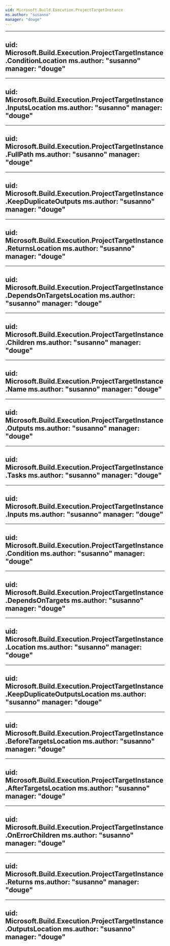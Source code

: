 ```yaml
---
uid: Microsoft.Build.Execution.ProjectTargetInstance
ms.author: "susanno"
manager: "douge"
---
```


---
uid: Microsoft.Build.Execution.ProjectTargetInstance.ConditionLocation
ms.author: "susanno"
manager: "douge"
---

---
uid: Microsoft.Build.Execution.ProjectTargetInstance.InputsLocation
ms.author: "susanno"
manager: "douge"
---

---
uid: Microsoft.Build.Execution.ProjectTargetInstance.FullPath
ms.author: "susanno"
manager: "douge"
---

---
uid: Microsoft.Build.Execution.ProjectTargetInstance.KeepDuplicateOutputs
ms.author: "susanno"
manager: "douge"
---

---
uid: Microsoft.Build.Execution.ProjectTargetInstance.ReturnsLocation
ms.author: "susanno"
manager: "douge"
---

---
uid: Microsoft.Build.Execution.ProjectTargetInstance.DependsOnTargetsLocation
ms.author: "susanno"
manager: "douge"
---

---
uid: Microsoft.Build.Execution.ProjectTargetInstance.Children
ms.author: "susanno"
manager: "douge"
---

---
uid: Microsoft.Build.Execution.ProjectTargetInstance.Name
ms.author: "susanno"
manager: "douge"
---

---
uid: Microsoft.Build.Execution.ProjectTargetInstance.Outputs
ms.author: "susanno"
manager: "douge"
---

---
uid: Microsoft.Build.Execution.ProjectTargetInstance.Tasks
ms.author: "susanno"
manager: "douge"
---

---
uid: Microsoft.Build.Execution.ProjectTargetInstance.Inputs
ms.author: "susanno"
manager: "douge"
---

---
uid: Microsoft.Build.Execution.ProjectTargetInstance.Condition
ms.author: "susanno"
manager: "douge"
---

---
uid: Microsoft.Build.Execution.ProjectTargetInstance.DependsOnTargets
ms.author: "susanno"
manager: "douge"
---

---
uid: Microsoft.Build.Execution.ProjectTargetInstance.Location
ms.author: "susanno"
manager: "douge"
---

---
uid: Microsoft.Build.Execution.ProjectTargetInstance.KeepDuplicateOutputsLocation
ms.author: "susanno"
manager: "douge"
---

---
uid: Microsoft.Build.Execution.ProjectTargetInstance.BeforeTargetsLocation
ms.author: "susanno"
manager: "douge"
---

---
uid: Microsoft.Build.Execution.ProjectTargetInstance.AfterTargetsLocation
ms.author: "susanno"
manager: "douge"
---

---
uid: Microsoft.Build.Execution.ProjectTargetInstance.OnErrorChildren
ms.author: "susanno"
manager: "douge"
---

---
uid: Microsoft.Build.Execution.ProjectTargetInstance.Returns
ms.author: "susanno"
manager: "douge"
---

---
uid: Microsoft.Build.Execution.ProjectTargetInstance.OutputsLocation
ms.author: "susanno"
manager: "douge"
---
